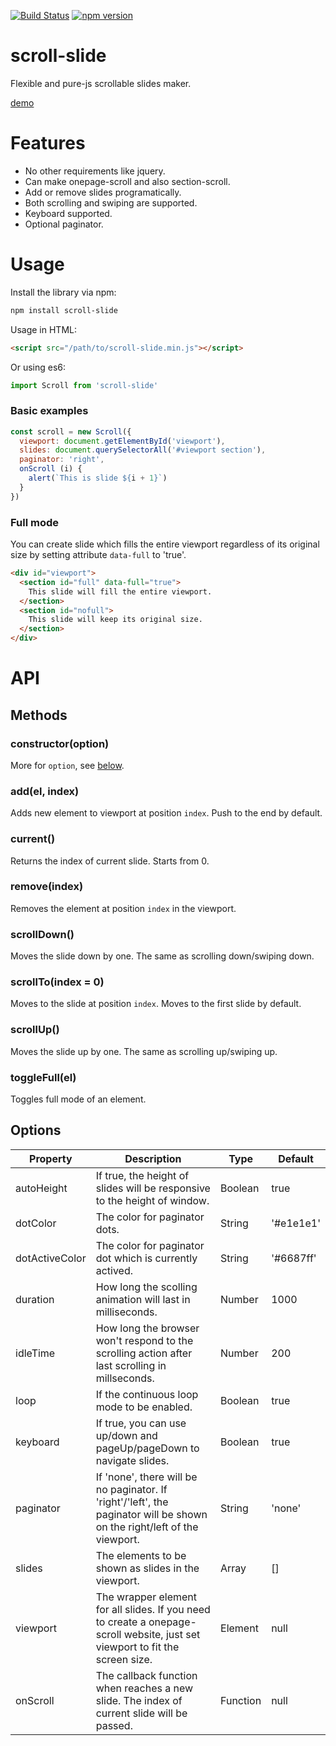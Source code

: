 [![Build Status](https://travis-ci.org/fralonra/scroll-slide.svg?branch=master)](https://travis-ci.org/fralonra/scroll-slide)
[![npm version](https://img.shields.io/npm/v/scroll-slide.svg)](https://www.npmjs.com/package/scroll-slide)

# scroll-slide

Flexible and pure-js scrollable slides maker.

[demo](https://fralonra.github.io/scroll-slide/demo/)

# Features
* No other requirements like jquery.
* Can make onepage-scroll and also section-scroll.
* Add or remove slides programatically.
* Both scrolling and swiping are supported.
* Keyboard supported.
* Optional paginator.

# Usage

Install the library via npm:
```bash
npm install scroll-slide
```

Usage in HTML:
```html
<script src="/path/to/scroll-slide.min.js"></script>
```

Or using es6:
```javascript
import Scroll from 'scroll-slide'
```

### Basic examples

```javascript
const scroll = new Scroll({
  viewport: document.getElementById('viewport'),
  slides: document.querySelectorAll('#viewport section'),
  paginator: 'right',
  onScroll (i) {
    alert(`This is slide ${i + 1}`)
  }
})
```

### Full mode
You can create slide which fills the entire viewport regardless of its original size by setting attribute `data-full` to 'true'.
```html
<div id="viewport">
  <section id="full" data-full="true">
    This slide will fill the entire viewport.
  </section>
  <section id="nofull">
    This slide will keep its original size.
  </section>
</div>
```

# API

## Methods

### constructor(option)
More for `option`, see [below](#options).

### add(el, index)
Adds new element to viewport at position `index`. Push to the end by default.

### current()
Returns the index of current slide. Starts from 0.

### remove(index)
Removes the element at position `index` in the viewport.

### scrollDown()
Moves the slide down by one. The same as scrolling down/swiping down.

### scrollTo(index = 0)
Moves to the slide at position `index`. Moves to the first slide by default.

### scrollUp()
Moves the slide up by one. The same as scrolling up/swiping up.

### toggleFull(el)
Toggles full mode of an element.

## Options

| Property | Description | Type | Default |
| --- | --- | --- | --- |
| autoHeight | If true, the height of slides will be responsive to the height of window. | Boolean | true |
| dotColor | The color for paginator dots. | String | '#e1e1e1' |
| dotActiveColor | The color for paginator dot which is currently actived. | String | '#6687ff' |
| duration | How long the scolling animation will last in milliseconds. | Number | 1000 |
| idleTime | How long the browser won't respond to the scrolling action after last scrolling in millseconds. | Number | 200 |
| loop | If the continuous loop mode to be enabled. | Boolean | true |
| keyboard | If true, you can use up/down and pageUp/pageDown to navigate slides. | Boolean | true |
| paginator | If 'none', there will be no paginator. If 'right'/'left', the paginator will be shown on the right/left of the viewport. | String | 'none' |
| slides | The elements to be shown as slides in the viewport. | Array | [] |
| viewport | The wrapper element for all slides. If you need to create a onepage-scroll website, just set viewport to fit the screen size. | Element | null |
| onScroll | The callback function when reaches a new slide. The index of current slide will be passed. | Function | null |
